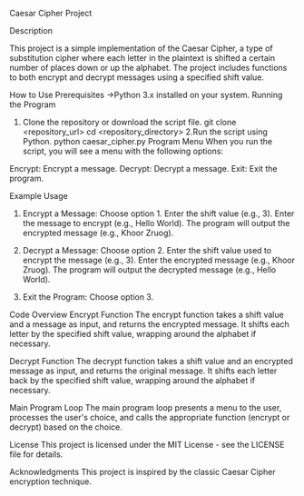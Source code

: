 Caesar Cipher Project

Description

This project is a simple implementation of the Caesar Cipher, a type of substitution cipher where each letter in the plaintext is shifted a certain number of places down or up the alphabet. The project includes functions to both encrypt and decrypt messages using a specified shift value.

How to Use
Prerequisites
->Python 3.x installed on your system.
Running the Program
1. Clone the repository or download the script file.
git clone <repository_url>
cd <repository_directory>
2.Run the script using Python.
python caesar_cipher.py
Program Menu
When you run the script, you will see a menu with the following options:

Encrypt: Encrypt a message.
Decrypt: Decrypt a message.
Exit: Exit the program.


Example Usage
1. Encrypt a Message:
Choose option 1.
Enter the shift value (e.g., 3).
Enter the message to encrypt (e.g., Hello World).
The program will output the encrypted message (e.g., Khoor Zruog).

3. Decrypt a Message:
Choose option 2.
Enter the shift value used to encrypt the message (e.g., 3).
Enter the encrypted message (e.g., Khoor Zruog).
The program will output the decrypted message (e.g., Hello World).

4. Exit the Program:
Choose option 3.

Code Overview
Encrypt Function
The encrypt function takes a shift value and a message as input, and returns the encrypted message. It shifts each letter by the specified shift value, wrapping around the alphabet if necessary.

Decrypt Function
The decrypt function takes a shift value and an encrypted message as input, and returns the original message. It shifts each letter back by the specified shift value, wrapping around the alphabet if necessary.

Main Program Loop
The main program loop presents a menu to the user, processes the user's choice, and calls the appropriate function (encrypt or decrypt) based on the choice.

License
This project is licensed under the MIT License - see the LICENSE file for details.

Acknowledgments
This project is inspired by the classic Caesar Cipher encryption technique.
